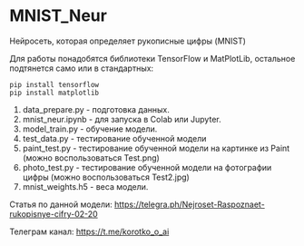 # MNIST_Neur

Нейросеть, которая определяет рукописные цифры (MNIST)

Для работы понадобятся библиотеки TensorFlow и MatPlotLib, остальное подтянется само или в стандартных:
 
    pip install tensorflow
    pip install matplotlib
  
1. data_prepare.py - подготовка данных.
2. mnist_neur.ipynb - для запуска в Colab или Jupyter.
3. model_train.py - обучение модели.
4. test_data.py - тестирование обученной модели
5. paint_test.py - тестирование обученной модели на картинке из Paint (можно воспользоваться Test.png)
6. photo_test.py - тестирование обученной модели на фотографии цифры (можно воспользоваться Test2.jpg)
7. mnist_weights.h5 - веса модели.

Статья по данной модели: https://telegra.ph/Nejroset-Raspoznaet-rukopisnye-cifry-02-20

Телеграм канал: https://t.me/korotko_o_ai
